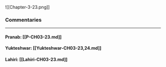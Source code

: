 ![[Chapter-3-23.png]]

### Commentaries

---

#### Pranab: [[P-CH03-23.md]]

#### Yukteshwar: [[Yukteshwar-CH03-23,24.md]]

#### Lahiri: [[Lahiri-CH03-23.md]]
